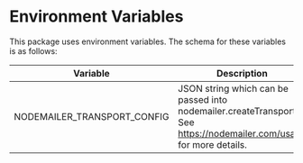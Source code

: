 # Environment Variables

This package uses environment variables. The schema for these variables is as follows:

| Variable | Description | Type | Required |
| --- | --- | --- | --- |
| NODEMAILER_TRANSPORT_CONFIG | JSON string which can be passed into nodemailer.createTransport. See https://nodemailer.com/usage for more details. | string | Yes |

